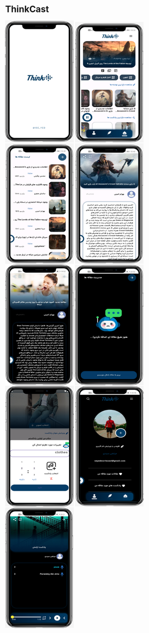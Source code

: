 # ThinkCast


<p align="left"> 
<img src="https://github.com/ise-yed/ThinkCast/blob/main/assets/screenshots/1.png"width="220" height="390" />
<img src="https://github.com/ise-yed/ThinkCast/blob/main/assets/screenshots/6.png"width="220" height="385" />
<img src="https://github.com/ise-yed/ThinkCast/blob/main/assets/screenshots/3.png" width="220" height="385"/>
<img src="https://github.com/ise-yed/ThinkCast/blob/main/assets/screenshots/4.png" width="220" height="385"/>
<img src="https://github.com/ise-yed/ThinkCast/blob/main/assets/screenshots/photo13337432994-iPhone%20X%20(1).png" width="220" height="385"/>
<img src="https://github.com/ise-yed/ThinkCast/blob/main/assets/screenshots/Screenshot_20240705_205304_com.example.thinkcast-iPhone%20X.png" width="220" height="385"/>
<img src="https://github.com/ise-yed/ThinkCast/blob/main/assets/screenshots/23.png" width="220" height="385"/>
<img src="https://github.com/ise-yed/ThinkCast/blob/main/assets/screenshots/Screenshot_20240705_204615_com.example.thinkcast-iPhone%20X.png" width="220" height="385"/>
<img src="https://github.com/ise-yed/ThinkCast/blob/main/assets/screenshots/Screenshot_20240705_202135_com.example.thinkcast-iPhone%20X.png" width="220" height="385"/>



